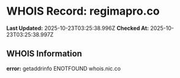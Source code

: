 # WHOIS Record: regimapro.co

**Last Updated:** 2025-10-23T03:25:38.996Z
**Checked At:** 2025-10-23T03:25:38.997Z

## WHOIS Information

**error:** getaddrinfo ENOTFOUND whois.nic.co

